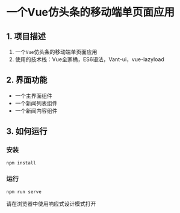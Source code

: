#  一个Vue仿头条的移动端单页面应用

## 1. 项目描述

1. 一个`Vue`仿头条的移动端单页面应用
2. 使用的技术栈：Vue全家桶，ES6语法，Vant-ui，vue-lazyload

## 2. 界面功能
* 一个主界面组件
* 一个新闻列表组件
* 一个新闻内容组件

## 3. 如何运行 

### 安装

```
npm install
```

### 运行

```
npm run serve
```
请在浏览器中使用响应式设计模式打开